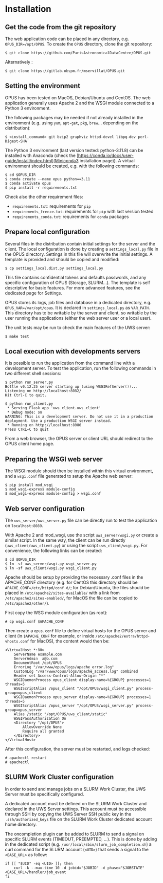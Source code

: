 
# Installation

## Get the code from the git repository

The web application code can be placed in any directory, e.g. `OPUS_DIR=/opt/OPUS`. To create the `OPUS` directory, clone the git repository:

    $ git clone https://github.com/ParisAstronomicalDataCentre/OPUS.git

Alternatively :

    $ git clone https://gitlab.obspm.fr/mservillat/OPUS.git



## Setting the environment

OPUS has been tested on MacOS, Debian/Ubuntu and CentOS. The web application generally uses Apache 2 and the WSGI module connected to a Python 3 environment.

The following packages may be needed if not already installed in the environment (e.g. using `yum`, `apt-get`, `pkg`, `brew`... depending on the distribution):

    $ <install_command> git bzip2 graphviz httpd-devel libpq-dev perl-Digest-SHA

The Python 3 environment (last version tested: python-3.11.8) can be installed with Anaconda (check the [https://conda.io/docs/user-guide/install/index.html](Miniconda3
installation page)). A virtual environment should be created, e.g. with the following commands:

    $ cd $OPUS_DIR
    $ conda create --name opus python==3.11
    $ conda activate opus
    $ pip install -r requirements.txt

Check also the other requirement files:
* `requirements.txt`: requirements for `pip`
* `requirements_freeze.txt`: requirements for `pip` with last version tested
* `requirements_conda.txt`: requirements for `conda` packages


## Prepare local configuration

Several files in the distribution contain initial settings for the server and the client. The local configuration is done by creating a `settings_local.py` file in the OPUS directory. Settings in this file will overwrite the initial settings. A template is provided and should be copied and modified:

    $ cp settings_local.dist.py settings_local.py

This file contains confidential tokens and defaults passwords, and any specific configuration of OPUS (Storage, SLURM...). The template is self descriptive for basic features. For more advanced features, see the dedicated page for Settings.

OPUS stores its logs, job files and database in a dedicated directory, e.g. `OPUS_VAR=/var/opt/opus`. It is declared in `settings_local.py` as `VAR_PATH`. This directory has to be writable by the server and client, so writable by the user running the applications (either the web server user or a local user).

The unit tests may be run to check the main features of the UWS server:

    $ make test


## Local execution with developments servers

It is possible to run the application from the command line with a development server. To test the application, run the following commands in two different shell sessions:

    $ python run_server.py
    Bottle v0.12.25 server starting up (using WSGIRefServer())...
    Listening on http://localhost:8082/
    Hit Ctrl-C to quit.

    $ python run_client.py
     * Serving Flask app 'uws_client.uws_client'
     * Debug mode: on
    WARNING: This is a development server. Do not use it in a production deployment. Use a production WSGI server instead.
     * Running on http://localhost:8080
    Press CTRL+C to quit

From a web browser, the OPUS server or client URL should redirect to the OPUS client home page.


## Preparing the WSGI web server

The WSGI module should then be installed within this virtual environment, and a `wsgi.conf` file generated to setup the
 Apache web server:

    $ pip install mod_wsgi
    $ mod_wsgi-express module-config
    $ mod_wsgi-express module-config > wsgi.conf


## Web server configuration

The `uws_server/uws_server.py` file  can be directly run to test the application on
`localhost:8080`.

With Apache 2 and mod_wsgi, use the script `uws_server/wsgi.py` or create a similar script. In the
same way, the client can be run directly (`uws_client/uws_client.py`) or using the script `uws_client/wsgi.py`. For
convenience, the following links can be created:

    $ cd $OPUS_DIR
    $ ln -sf uws_server/wsgi.py wsgi_server.py
    $ ln -sf uws_client/wsgi.py wsgi_client.py

Apache should be setup by providing the necessary .conf files in the APACHE_CONF directory (e.g. for CentOS this
directory should be `APACHE_CONF=/etc/httpd/conf.d/`; for Debian/Ubuntu, the files should be placed in
`/etc/apache2/sites-available/` with a link from `/etc/apache2/sites-enabled/`, for MacOS the file can be copied
to `/etc/apache2/other/`).

First copy the WSG module configuration (as root):

    # cp wsgi.conf $APACHE_CONF

Then create a `opus.conf` file to define virtual hosts for the OPUS server and client (in `$APACHE_CONF` for example,
or inside `/etc/apache2/extra/httpd-vhosts.conf` for MacOS), the content would then be:

    <VirtualHost *:80>
        ServerName example.com
        ServerAdmin  a@b.com
        DocumentRoot /opt/OPUS
        ErrorLog "/var/www/opus/logs/apache_error.log"
        CustomLog "/var/www/opus/logs/apache_access.log" combined
        Header set Access-Control-Allow-Origin "*"
        WSGIDaemonProcess opus_client display-name=%{GROUP} processes=1 threads=5
        WSGIScriptAlias /opus_client "/opt/OPUS/wsgi_client.py" process-group=opus_client
        WSGIDaemonProcess opus_server display-name=%{GROUP} processes=1 threads=5
        WSGIScriptAlias /opus_server "/opt/OPUS/wsgi_server.py" process-group=opus_server
        Alias /static "/opt/OPUS/uws_client/static"
        WSGIPassAuthorization On
        <Directory "/opt/OPUS">
            AllowOverride None
            Require all granted
        </Directory>
    </VirtualHost>


After this configuration, the server must be restarted, and logs checked:

    # apachectl restart
    # apachectl


## SLURM Work Cluster configuration

In order to send and manage jobs on a SLURM Work Cluster, the UWS Server must be specifically configured.

A dedicated account must be defined on the SLURM Work Cluster and declared in the UWS Server settings. This account
must be accessible through SSH by copying the UWS Server SSH public key in the `.ssh/authorized_keys` file on the
SLURM Work Cluster dedicated account home directory.

The oncompletion plugin can be added to SLURM to send a signal on specific SLURM events (TIMEOUT, PREEMPTED, ...).
This is done by adding in the dedicated script (e.g. `/usr/local/sbin/slurm_job_completion.sh`) a curl command for
the SLURM account (`<UID>`) that sends a signal to the `<BASE_URL>` as follow:

    if [[ "$UID" -eq <UID> ]]; then
        curl -k --max-time 10 -d jobid="$JOBID" -d phase="$JOBSTATE" <BASE_URL>/handler/job_event
    fi
